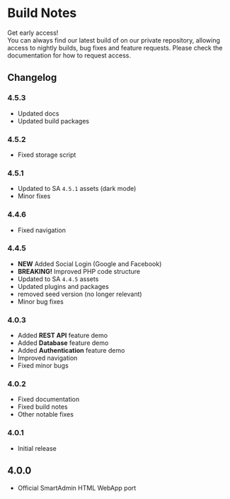 # Build Notes

<div class="alert alert-primary">
	<div class="d-flex flex-start w-100">
		<div class="d-flex align-center mr-2 hidden-sm-down">
			<span class="icon-stack icon-stack-lg">
				<i class="base-7 icon-stack-3x color-primary-400"></i>
				<i class="base-7 icon-stack-2x color-primary-600 opacity-70"></i>
				<i class="fal fa-key icon-stack-1x text-white opacity-90"></i>
			</span>
		</div>
		<div class="d-flex flex-fill">
			<div class="flex-fill">
				<span class="h5">Get early access!</span>
				<br> You can always find our latest build of on our private repository, allowing access to nightly builds, bug fixes and feature requests. Please check the documentation for how to request access.
			</div>
		</div>
	</div>
</div>

## Changelog

### 4.5.3
- Updated docs
- Updated build packages

### 4.5.2
- Fixed storage script

### 4.5.1
- Updated to SA `4.5.1` assets (dark mode)
- Minor fixes

### 4.4.6
- Fixed navigation

### 4.4.5
- **NEW** Added Social Login (Google and Facebook)
- **BREAKING!** Improved PHP code structure
- Updated to SA `4.4.5` assets
- Updated plugins and packages
- removed seed version (no longer relevant)
- Minor bug fixes

### 4.0.3
- Added **REST API** feature demo
- Added **Database** feature demo
- Added **Authentication** feature demo
- Improved navigation
- Fixed minor bugs

### 4.0.2
- Fixed documentation
- Fixed build notes
- Other notable fixes

### 4.0.1
- Initial release

## 4.0.0
- Official SmartAdmin HTML WebApp port